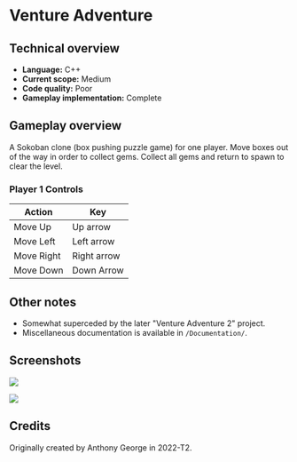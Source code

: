 # Venture Adventure

## Technical overview

- **Language:** C++
- **Current scope:** Medium
- **Code quality:** Poor
- **Gameplay implementation:** Complete

## Gameplay overview

A Sokoban clone (box pushing puzzle game) for one player. Move boxes out of the way in order to collect gems. Collect all gems and return to spawn to clear the level.

### Player 1 Controls

| Action      | Key         |
|-------------|-------------|
| Move Up     | Up arrow    |
| Move Left   | Left arrow  |
| Move Right  | Right arrow |
| Move Down   | Down Arrow  |

## Other notes

- Somewhat superceded by the later "Venture Adventure 2" project.
- Miscellaneous documentation is available in `/Documentation/`.

## Screenshots

![](/Documentation/screenshot-01.png)

![](/Documentation/screenshot-02.png)

## Credits

Originally created by Anthony George in 2022-T2.
